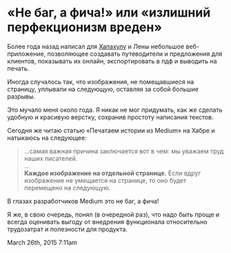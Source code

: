 # «Не баг, а фича!» или «излишний перфекционизм вреден»

Более года назад написал для [Хапахулу](http://hapahulu.ru) и Лены
небольшое веб-приложение, позволяющее создавать путеводители и
предложения для клиентов, показывать их онлайн, экспортировать в пдф и
выводить на печать.

Иногда случалось так, что изображения, не помещавшиеся на страницу,
уплывали на следующую, оставляя за собой большие разрывы.

Это мучало меня около года. Я никак не мог придумать, как же сделать
удобную и красивую верстку, сохранив простоту написания текстов.

Сегодня же читаю статью «Печатаем истории из Medium» на Хабре и
натыкаюсь на следующее:

> …самая важная причина заключается вот в чем: мы уважаем труд наших
> писателей.  
> …  
> **Каждое изображение на отдельной странице.** Если вдруг изображение
> не умещается на странице, то оно будет перемещено на следующую.  

В глазах разработчиков Medium это не баг, а фича! 

Я же, в свою очередь, понял (в очередной раз), что надо быть проще и
всегда оценивать выгоду от внедрения функционала относительно
трудозатрат и полезности для продукта.  

<span id="timestamp"> March 26th, 2015 7:11am </span>
